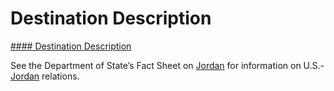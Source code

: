 # Destination Description

[#### Destination Description](javascript:void(0); "Destination Description")

See the Department of State’s Fact Sheet on [Jordan](https://www.state.gov/countries-areas/jordan/) for information on U.S.- [Jordan](https://www.state.gov/countries-areas/jordan/) relations.